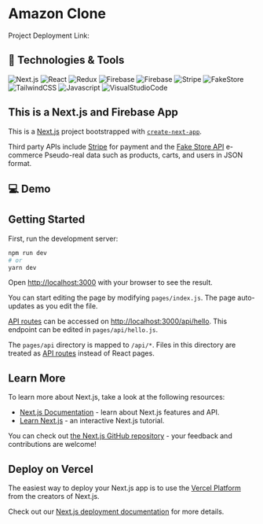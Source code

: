 # Amazon Clone

Project Deployment Link:

## :wrench: Technologies & Tools

![Next.js](https://img.shields.io/badge/Framework-Next.js-FF9900?style=flat&logo=Next.js)
![React](https://img.shields.io/badge/Library-React-FF9900?style=flat&logo=React)
![Redux](https://img.shields.io/badge/Library-Redux-FF9900?style=flat&logo=Redux)
![Firebase](https://img.shields.io/badge/Platform-Firebase%20Firestore-FF9900?style=flat&logo=Firebase)
![Firebase](https://img.shields.io/badge/Platform-Firebase%20Authentication-FF9900?style=flat&logo=Firebase)
![Stripe](https://img.shields.io/badge/Tool-Stripe-FF9900?style=flat&logo=Stripe)
![FakeStore](https://img.shields.io/badge/Tool-Fake%20Store%20API-FF9900?style=flat&logo=FakeStoreAPI)
![TailwindCSS](https://img.shields.io/badge/Tool-Tailwind%20CSS-FF9900?style=flat&logo=TailwindCSS)
![Javascript](https://img.shields.io/badge/Code-Javascript-FF9900?style=flat&logo=Javascript)
![VisualStudioCode](https://img.shields.io/badge/Tool-VS%20Code-FF9900?style=flat&logo=VisualStudioCode)

## This is a Next.js and Firebase App

This is a [Next.js](https://nextjs.org/) project bootstrapped with [`create-next-app`](https://github.com/vercel/next.js/tree/canary/packages/create-next-app).

Third party APIs include [Stripe](https://stripe.com/docs) for payment and the [Fake Store API](https://fakestoreapi.com/docs) e-commerce Pseudo-real data such as products, carts, and users in JSON format.

## :computer: Demo

## Getting Started

First, run the development server:

```bash
npm run dev
# or
yarn dev
```

Open [http://localhost:3000](http://localhost:3000) with your browser to see the result.

You can start editing the page by modifying `pages/index.js`. The page auto-updates as you edit the file.

[API routes](https://nextjs.org/docs/api-routes/introduction) can be accessed on [http://localhost:3000/api/hello](http://localhost:3000/api/hello). This endpoint can be edited in `pages/api/hello.js`.

The `pages/api` directory is mapped to `/api/*`. Files in this directory are treated as [API routes](https://nextjs.org/docs/api-routes/introduction) instead of React pages.

## Learn More

To learn more about Next.js, take a look at the following resources:

- [Next.js Documentation](https://nextjs.org/docs) - learn about Next.js features and API.
- [Learn Next.js](https://nextjs.org/learn) - an interactive Next.js tutorial.

You can check out [the Next.js GitHub repository](https://github.com/vercel/next.js/) - your feedback and contributions are welcome!

## Deploy on Vercel

The easiest way to deploy your Next.js app is to use the [Vercel Platform](https://vercel.com/new?utm_medium=default-template&filter=next.js&utm_source=create-next-app&utm_campaign=create-next-app-readme) from the creators of Next.js.

Check out our [Next.js deployment documentation](https://nextjs.org/docs/deployment) for more details.
